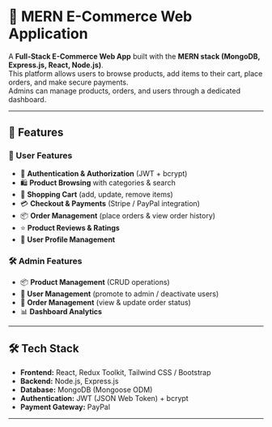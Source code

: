 # 🛒 MERN E-Commerce Web Application

A **Full-Stack E-Commerce Web App** built with the **MERN stack (MongoDB, Express.js, React, Node.js)**.  
This platform allows users to browse products, add items to their cart, place orders, and make secure payments.  
Admins can manage products, orders, and users through a dedicated dashboard.

---

## 🚀 Features

### 👤 User Features
- 🔐 **Authentication & Authorization** (JWT + bcrypt)
- 🛍️ **Product Browsing** with categories & search
- 🛒 **Shopping Cart** (add, update, remove items)
- 💳 **Checkout & Payments** (Stripe / PayPal integration)
- 📦 **Order Management** (place orders & view order history)
- ⭐ **Product Reviews & Ratings**
- 👤 **User Profile Management**

### 🛠 Admin Features
- 📦 **Product Management** (CRUD operations)
- 👥 **User Management** (promote to admin / deactivate users)
- 📑 **Order Management** (view & update order status)
- 📊 **Dashboard Analytics**

---

## 🛠 Tech Stack

- **Frontend:** React, Redux Toolkit, Tailwind CSS / Bootstrap
- **Backend:** Node.js, Express.js
- **Database:** MongoDB (Mongoose ODM)
- **Authentication:** JWT (JSON Web Token) + bcrypt
- **Payment Gateway:** PayPal

---
